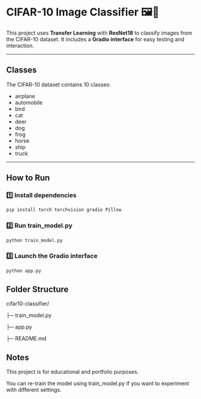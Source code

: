 # CIFAR-10 Image Classifier 🖼️🚀

This project uses **Transfer Learning** with **ResNet18** to classify images from the CIFAR-10 dataset. It includes a **Gradio interface** for easy testing and interaction.

---

## Classes

The CIFAR-10 dataset contains 10 classes:

- airplane  
- automobile  
- bird  
- cat  
- deer  
- dog  
- frog  
- horse  
- ship  
- truck  

---

## How to Run

### 1️⃣ Install dependencies

```bash
pip install torch torchvision gradio Pillow
```

### 2️⃣ Run train_model.py

```bash
python train_model.py
```

### 3️⃣ Launch the Gradio interface

```bash
python app.py
```

## Folder Structure

cifar10-classifier/

├─ train_model.py

├─ app.py

├─ README.md

## Notes

This project is for educational and portfolio purposes.

You can re-train the model using train_model.py if you want to experiment with different settings.
